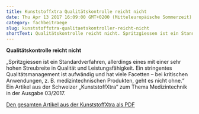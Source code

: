 ```yaml
---
title: Kunststoffxtra Qualitätskontrolle reicht nicht
date: Thu Apr 13 2017 16:09:00 GMT+0200 (Mitteleuropäische Sommerzeit)
category: fachbeitraege
slug: kunststoffxtra-qualitaetskontroller-reicht-nicht
shortText: Qualitätskontrolle reicht nicht. Spritzgiessen ist ein Standardverfahren, allerdings eines mit einer sehr hohen Streubreite in Qualität und Leistungsfähigkeit.
---
```


<p><strong>Qualitätskontrolle reicht nicht</strong></p>

„Spritzgiessen ist ein Standardverfahren, allerdings eines mit einer sehr hohen Streubreite in Qualität und Leistungsfähigkeit. Ein stringentes Qualitätsmanagement ist aufwändig und hat viele Facetten – bei kritischen Anwendungen, z. B. medizintechnischen Produkten, geht es nicht ohne.“ Ein Artikel aus der Schweizer „KunststoffXtra“ zum Thema Medizintechnik in der Ausgabe 03/2017.</p>

<p><a href="/downloads/Kunststoffxtra-S34.pdf" target="_blank" rel="noreferrer noopener" aria-label=" (öffnet in neuem Tab)">Den gesamten Artikel aus der KunststoffXtra als PDF</a></p>

